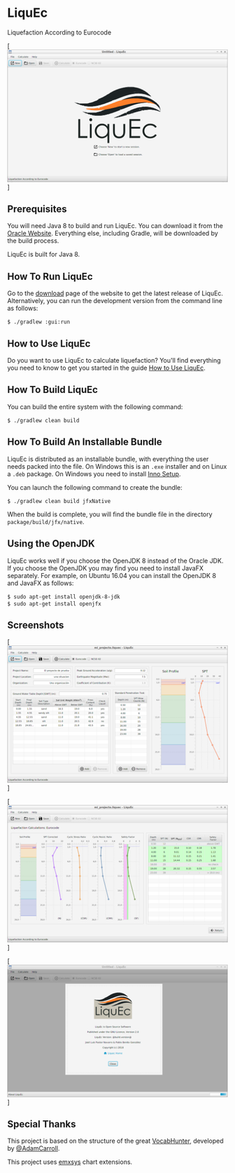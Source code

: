 # LiquEc

Liquefaction According to Eurocode

[![LiquEc](assets/liquec-start-view.png)]

## Prerequisites

You will need Java 8 to build and run LiquEc.  You can download it from the [Oracle Website](http://www.oracle.com/technetwork/java/javase/downloads/index.html).  Everything else, including Gradle, will be downloaded by the build process.

LiquEc is built for Java 8. 

## How To Run LiquEc

Go to the [download](https://personal.ua.es/es/) page of the website to get the latest release of LiquEc.  Alternatively, you can run the development version from the command line as follows:
~~~
$ ./gradlew :gui:run
~~~

## How to Use LiquEc

Do you want to use LiquEc to calculate liquefaction?  You'll find everything you need to know to get you started in the guide [How to Use LiquEc](https://personal.ua.es/es/jlpastor/liquec.html).

## How To Build LiquEc

You can build the entire system with the following command:
~~~
$ ./gradlew clean build
~~~

## How To Build An Installable Bundle

LiquEc is distributed as an installable bundle, with everything the user needs packed into the file.  On Windows this is an `.exe` installer and on Linux a `.deb` package.  On Windows you need to install [Inno Setup](http://www.jrsoftware.org/isdl.php).

You can launch the following command to create the bundle:
~~~
$ ./gradlew clean build jfxNative
~~~

When the build is complete, you will find the bundle file in the directory `package/build/jfx/native`.

## Using the OpenJDK

LiquEc works well if you choose the OpenJDK 8 instead of the Oracle JDK.  If you choose the OpenJDK you may find you need to install JavaFX separately.  For example, on Ubuntu 16.04 you can install the OpenJDK 8 and JavaFX as follows:
~~~
$ sudo apt-get install openjdk-8-jdk
$ sudo apt-get install openjfx
~~~

## Screenshots

[![LiquEc](assets/liquec-main-view.png)]

[![LiquEc](assets/liquec-result-view.png)]

[![LiquEc](assets/liquec-about-view.png)]

## Special Thanks

This project is based on the structure of the great [VocabHunter](https://github.com/VocanHunter/VocanHunter), developed by [@AdamCarroll](https://github.com/AdamCarroll).

This project uses [emxsys](https://bitbucket.org/emxsys/javafx-chart-extensions/wiki/Home) chart extensions.

